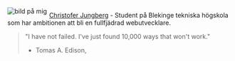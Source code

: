 <img src="img/byline.jpg" alt="bild på mig" class="bylinePiture" style="float:left; padding-right: 5px; padding-top: 5px;">

[Christofer Jungberg](http://localhost:8082/dbwebb/htmlphp/me/kmom06/me6/me.php)  - Student på Blekinge tekniska högskola som har ambitionen att bli en fullfjädrad webutvecklare.

> "I have not failed. I've just found 10,000 ways that won't work."  
> - Tomas A. Edison,
